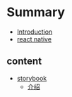 # Summary

* [Introduction](README.md)
* [react native](react-native.md)


## content

* [storybook](storybook.md)
    * [介绍](jie-shao.md)

